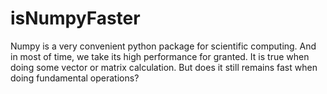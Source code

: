 # isNumpyFaster
Numpy is a very convenient python package for scientific computing. And in most of time, we take its high performance for granted. It is true when doing some vector or matrix calculation. But does it still remains fast when doing fundamental operations?
